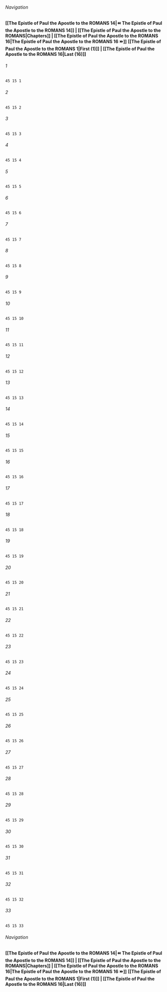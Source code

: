 
###### Navigation
**[[The Epistle of Paul the Apostle to the ROMANS 14|⏪ The Epistle of Paul the Apostle to the ROMANS 14]] | [[The Epistle of Paul the Apostle to the ROMANS|Chapters]] | [[The Epistle of Paul the Apostle to the ROMANS 16|The Epistle of Paul the Apostle to the ROMANS 16 ⏩]]**
**[[The Epistle of Paul the Apostle to the ROMANS 1|First (1)]] | [[The Epistle of Paul the Apostle to the ROMANS 16|Last (16)]]**

###### 1
``` verse
45 15 1 
```
###### 2
``` verse
45 15 2 
```
###### 3
``` verse
45 15 3 
```
###### 4
``` verse
45 15 4 
```
###### 5
``` verse
45 15 5 
```
###### 6
``` verse
45 15 6 
```
###### 7
``` verse
45 15 7 
```
###### 8
``` verse
45 15 8 
```
###### 9
``` verse
45 15 9 
```
###### 10
``` verse
45 15 10 
```
###### 11
``` verse
45 15 11 
```
###### 12
``` verse
45 15 12 
```
###### 13
``` verse
45 15 13 
```
###### 14
``` verse
45 15 14 
```
###### 15
``` verse
45 15 15 
```
###### 16
``` verse
45 15 16 
```
###### 17
``` verse
45 15 17 
```
###### 18
``` verse
45 15 18 
```
###### 19
``` verse
45 15 19 
```
###### 20
``` verse
45 15 20 
```
###### 21
``` verse
45 15 21 
```
###### 22
``` verse
45 15 22 
```
###### 23
``` verse
45 15 23 
```
###### 24
``` verse
45 15 24 
```
###### 25
``` verse
45 15 25 
```
###### 26
``` verse
45 15 26 
```
###### 27
``` verse
45 15 27 
```
###### 28
``` verse
45 15 28 
```
###### 29
``` verse
45 15 29 
```
###### 30
``` verse
45 15 30 
```
###### 31
``` verse
45 15 31 
```
###### 32
``` verse
45 15 32 
```
###### 33
``` verse
45 15 33 
```

###### Navigation
**[[The Epistle of Paul the Apostle to the ROMANS 14|⏪ The Epistle of Paul the Apostle to the ROMANS 14]] | [[The Epistle of Paul the Apostle to the ROMANS|Chapters]] | [[The Epistle of Paul the Apostle to the ROMANS 16|The Epistle of Paul the Apostle to the ROMANS 16 ⏩]]**
**[[The Epistle of Paul the Apostle to the ROMANS 1|First (1)]] | [[The Epistle of Paul the Apostle to the ROMANS 16|Last (16)]]**

